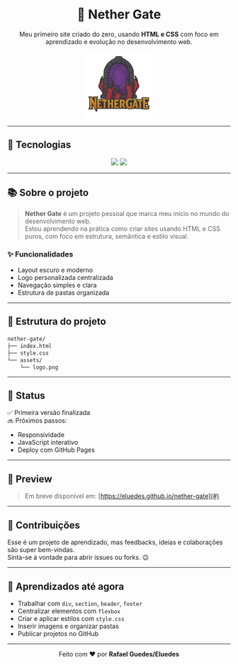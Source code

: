 <h1 align="center">🌌 Nether Gate</h1>
<p align="center">
  Meu primeiro site criado do zero, usando <strong>HTML e CSS</strong> com foco em aprendizado e evolução no desenvolvimento web.
</p>

<div align="center">
  <img src="assets/logo.png" alt="Nether Gate logo" width="150" />
</div>

---

## 🚀 Tecnologias

<div align="center">
  <img src="https://img.shields.io/badge/HTML5-E34F26?style=for-the-badge&logo=html5&logoColor=white"/>
  <img src="https://img.shields.io/badge/CSS3-1572B6?style=for-the-badge&logo=css3&logoColor=white"/>
</div>

---

## 📚 Sobre o projeto

> **Nether Gate** é um projeto pessoal que marca meu início no mundo do desenvolvimento web.  
Estou aprendendo na prática como criar sites usando HTML e CSS puros, com foco em estrutura, semântica e estilo visual.

### ✨ Funcionalidades

- Layout escuro e moderno
- Logo personalizada centralizada
- Navegação simples e clara
- Estrutura de pastas organizada

---

## 📂 Estrutura do projeto

```
nether-gate/
├── index.html
├── style.css
└── assets/
    └── logo.png
```


---

## 📌 Status

✅ Primeira versão finalizada  
🔜 Próximos passos:
- Responsividade
- JavaScript interativo
- Deploy com GitHub Pages

---

## 📸 Preview

> Em breve disponível em: [https://eluedes.github.io/nether-gate](#)  


---

## 🤝 Contribuições

Esse é um projeto de aprendizado, mas feedbacks, ideias e colaborações são super bem-vindas.  
Sinta-se à vontade para abrir issues ou forks. 😉

---

## 🧠 Aprendizados até agora

- Trabalhar com `div`, `section`, `header`, `footer`
- Centralizar elementos com `flexbox`
- Criar e aplicar estilos com `style.css`
- Inserir imagens e organizar pastas
- Publicar projetos no GitHub

---

<p align="center">
  Feito com ❤️ por <strong>Rafael Guedes/Eluedes</strong>
</p>